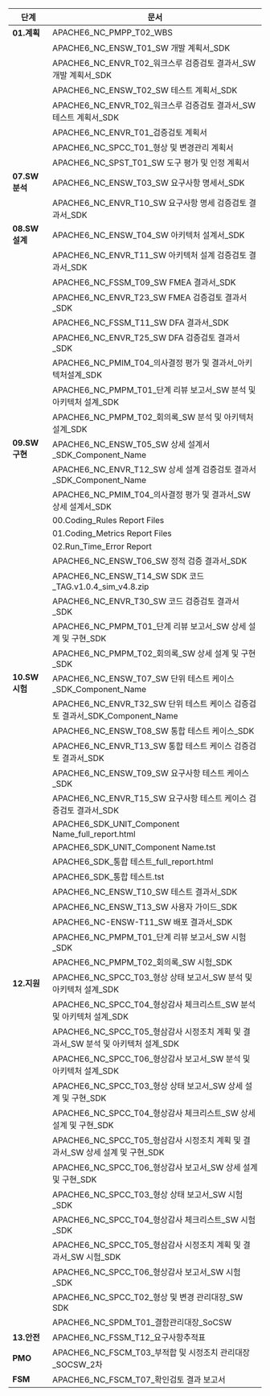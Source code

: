 | 단계          | 문서                                                            |
| ----------- | ------------------------------------------------------------- |
| **01.계획**   | APACHE6_NC_PMPP_T02_WBS                                       |
|             | APACHE6_NC_ENSW_T01_SW 개발 계획서_SDK                             |
|             | APACHE6_NC_ENVR_T02_워크스루 검증검토 결과서_SW 개발 계획서_SDK               |
|             | APACHE6_NC_ENSW_T02_SW 테스트 계획서_SDK                            |
|             | APACHE6_NC_ENVR_T02_워크스루 검증검토 결과서_SW 테스트 계획서_SDK              |
|             | APACHE6_NC_ENVR_T01_검증검토 계획서                                  |
|             | APACHE6_NC_SPCC_T01_형상 및 변경관리 계획서                             |
|             | APACHE6_NC_SPST_T01_SW 도구 평가 및 인정 계획서                         |
| **07.SW분석** | APACHE6_NC_ENSW_T03_SW 요구사항 명세서_SDK                           |
|             | APACHE6_NC_ENVR_T10_SW 요구사항 명세 검증검토 결과서_SDK                   |
| **08.SW설계** | APACHE6_NC_ENSW_T04_SW 아키텍처 설계서_SDK                           |
|             | APACHE6_NC_ENVR_T11_SW 아키텍처 설계 검증검토 결과서_SDK                   |
|             | APACHE6_NC_FSSM_T09_SW FMEA 결과서_SDK                           |
|             | APACHE6_NC_ENVR_T23_SW FMEA 검증검토 결과서_SDK                      |
|             | APACHE6_NC_FSSM_T11_SW DFA 결과서_SDK                            |
|             | APACHE6_NC_ENVR_T25_SW DFA 검증검토 결과서_SDK                       |
|             | APACHE6_NC_PMIM_T04_의사결정 평가 및 결과서_아키텍처설계_SDK                  |
|             | APACHE6_NC_PMPM_T01_단계 리뷰 보고서_SW 분석 및 아키텍처 설계_SDK             |
|             | APACHE6_NC_PMPM_T02_회의록_SW 분석 및 아키텍처 설계_SDK                   |
| **09.SW구현** | APACHE6_NC_ENSW_T05_SW 상세 설계서_SDK_Component_Name              |
|             | APACHE6_NC_ENVR_T12_SW 상세 설계 검증검토 결과서_SDK_Component_Name      |
|             | APACHE6_NC_PMIM_T04_의사결정 평가 및 결과서_SW 상세 설계서_SDK               |
|             | 00.Coding_Rules Report Files                                  |
|             | 01.Coding_Metrics Report Files                                |
|             | 02.Run_Time_Error Report                                      |
|             | APACHE6_NC_ENSW_T06_SW 정적 검증 결과서_SDK                          |
|             | APACHE6_NC_ENSW_T14_SW SDK 코드_TAG.v1.0.4_sim_v4.8.zip         |
|             | APACHE6_NC_ENVR_T30_SW 코드 검증검토 결과서_SDK                        |
|             | APACHE6_NC_PMPM_T01_단계 리뷰 보고서_SW 상세 설계 및 구현_SDK               |
|             | APACHE6_NC_PMPM_T02_회의록_SW 상세 설계 및 구현_SDK                     |
| **10.SW시험** | APACHE6_NC_ENSW_T07_SW 단위 테스트 케이스_SDK_Component_Name          |
|             | APACHE6_NC_ENVR_T32_SW 단위 테스트 케이스 검증검토 결과서_SDK_Component_Name |
|             | APACHE6_NC_ENSW_T08_SW 통합 테스트 케이스_SDK                         |
|             | APACHE6_NC_ENVR_T13_SW 통합 테스트 케이스 검증검토 결과서_SDK                |
|             | APACHE6_NC_ENSW_T09_SW 요구사항 테스트 케이스_SDK                       |
|             | APACHE6_NC_ENVR_T15_SW 요구사항 테스트 케이스 검증검토 결과서_SDK              |
|             | APACHE6_SDK_UNIT_Component Name_full_report.html              |
|             | APACHE6_SDK_UNIT_Component Name.tst                           |
|             | APACHE6_SDK_통합 테스트_full_report.html                           |
|             | APACHE6_SDK_통합 테스트.tst                                        |
|             | APACHE6_NC_ENSW_T10_SW 테스트 결과서_SDK                            |
|             | APACHE6_NC_ENSW_T13_SW 사용자 가이드_SDK                            |
|             | APACHE6_NC-ENSW-T11_SW 배포 결과서_SDK                             |
|             | APACHE6_NC_PMPM_T01_단계 리뷰 보고서_SW 시험_SDK                       |
|             | APACHE6_NC_PMPM_T02_회의록_SW 시험_SDK                             |
| **12.지원**   | APACHE6_NC_SPCC_T03_형상 상태 보고서_SW 분석 및 아키텍처 설계_SDK             |
|             | APACHE6_NC_SPCC_T04_형상감사 체크리스트_SW 분석 및 아키텍처 설계_SDK            |
|             | APACHE6_NC_SPCC_T05_형삼감사 시정조치 계획 및 결과서_SW 분석 및 아키텍처 설계_SDK    |
|             | APACHE6_NC_SPCC_T06_형상감사 보고서_SW 분석 및 아키텍처 설계_SDK              |
|             | APACHE6_NC_SPCC_T03_형상 상태 보고서_SW 상세 설계 및 구현_SDK               |
|             | APACHE6_NC_SPCC_T04_형상감사 체크리스트_SW 상세 설계 및 구현_SDK              |
|             | APACHE6_NC_SPCC_T05_형삼감사 시정조치 계획 및 결과서_SW 상세 설계 및 구현_SDK      |
|             | APACHE6_NC_SPCC_T06_형상감사 보고서_SW 상세 설계 및 구현_SDK                |
|             | APACHE6_NC_SPCC_T03_형상 상태 보고서_SW 시험_SDK                       |
|             | APACHE6_NC_SPCC_T04_형상감사 체크리스트_SW 시험_SDK                      |
|             | APACHE6_NC_SPCC_T05_형삼감사 시정조치 계획 및 결과서_SW 시험_SDK              |
|             | APACHE6_NC_SPCC_T06_형상감사 보고서_SW 시험_SDK                        |
|             | APACHE6_NC_SPCC_T02_형상 및 변경 관리대장_SW SDK                       |
|             | APACHE6_NC_SPDM_T01_결함관리대장_SoCSW                              |
| **13.안전**   | APACHE6_NC_FSSM_T12_요구사항추적표                                   |
| **PMO**     | APACHE6_NC_FSCM_T03_부적합 및 시정조치 관리대장_SOCSW_2차                  |
| **FSM**     | APACHE6_NC_FSCM_T07_확인검토 결과 보고서                               |

